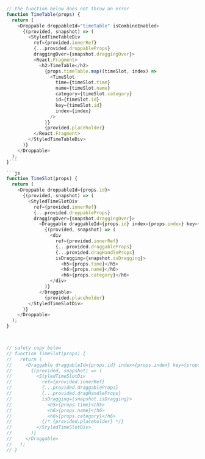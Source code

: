 ```js
// the function below does not throw an error
function TimeTable(props) {
  return (
    <Droppable droppableId="timeTable" isCombineEnabled>
      {(provided, snapshot) => (
        <StyledTimeTableDiv 
          ref={provided.innerRef} 
          {...provided.droppableProps}
          draggingOver={snapshot.draggingOver}>
          <React.Fragment>
            <h2>TimeTable</h2>
              {props.timeTable.map((timeSlot, index) =>
                <TimeSlot
                  time={timeSlot.time}
                  name={timeSlot.name}
                  category={timeSlot.category}
                  id={timeSlot.id}
                  key={timeSlot.id}
                  index={index}
                />
              )}
              {provided.placeholder}
          </React.Fragment>
        </StyledTimeTableDiv>
      )}
    </Droppable>
  );
}```

```js
function TimeSlot(props) {
  return (
    <Droppable droppableId={props.id}>
      {(provided, snapshot) => (
        <StyledTimeSlotDiv
          ref={provided.innerRef} 
          {...provided.droppableProps}
          draggingOver={snapshot.draggingOver}>
            <Draggable draggableId={props.id} index={props.index} key={props.id}>
              {(provided, snapshot) => (
                <div
                  ref={provided.innerRef}
                  {...provided.draggableProps}
                  {...provided.dragHandleProps}
                  isDragging={snapshot.isDragging}>
                    <h5>{props.time}</h5>
                    <h6>{props.name}</h6>
                    <h6>{props.category}</h6>
                </div>
              )}
            </Draggable>
              {provided.placeholder}
        </StyledTimeSlotDiv>
      )}
    </Droppable>
  );
}



// safety copy below
// function TimeSlot(props) {
//   return (
//     <Draggable draggableId={props.id} index={props.index} key={props.id}>
//       {(provided, snapshot) => (
//         <StyledTimeSlotDiv 
//           ref={provided.innerRef}
//           {...provided.draggableProps}
//           {...provided.dragHandleProps}
//           isDragging={snapshot.isDragging}>
//             <h5>{props.time}</h5>
//             <h6>{props.name}</h6>
//             <h6>{props.category}</h6>
//           {/* {provided.placeholder} */}
//         </StyledTimeSlotDiv>
//       )}
//     </Draggable>
//   );
// }
```
